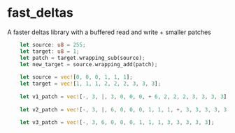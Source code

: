 # fast_deltas
A faster deltas library with a buffered read and write + smaller patches

```rust
    let source: u8 = 255;
    let target: u8 = 1;
    let patch = target.wrapping_sub(source);
    let new_target = source.wrapping_add(patch);
    
    let source = vec![0, 0, 0, 1, 1, 1];
    let target = vec![1, 1, 1, 2, 2, 2, 3, 3, 3];
    
    let v1_patch = vec![-, 3, |, 3, 0, 0, 0, + 6, 2, 2, 2, 3, 3, 3, 3];
    
    let v2_patch = vec![-, 3, |, 6, 0, 0, 0, 1, 1, 1, +, 3, 3, 3, 3, 3];
    
    let v3_patch = vec![-, 3, 6, 0, 0, 0, 1, 1, 1, 3, 3, 3, 3, 3];

    
```